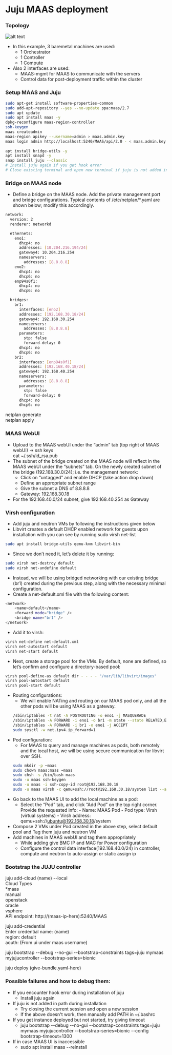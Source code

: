 # Juju MAAS deployment

### Topology

![alt text](./topology.png)

* In this example, 3 baremetal machines are used:
  * 1 Orchestrator
  * 1 Controller
  * 1 Compute
* Also 2 interfaces are used:
  * MAAS-mgmt for MAAS to communicate with the servers
  * Control data for post-deployment traffic within the cluster

### Setup MAAS and Juju

```bash
sudo apt-get install software-properties-common 
sudo add-apt-repository --yes --no-update ppa:maas/2.7 
sudo apt update 
sudo apt install maas -y
dpkg-reconfigure maas-region-controller 
ssh-keygen 
maas createadmin 
maas-region apikey --username=admin > maas.admin.key 
maas login admin http://localhost:5240/MAAS/api/2.0 - < maas.admin.key
 
apt install bridge-utils -y 
apt install snapd -y 
snap install juju --classic
# Install juju again if you get hook error
# Close existing terminal and open new terminal if juju is not added in PATH 

```

### Bridge on MAAS node

* Define a bridge on the MAAS node. Add the private management port and bridge configurations. Typical contents of /etc/netplan/*.yaml are shown below; modify this accordingly.

```bash
network:
  version: 2
  renderer: networkd

  ethernets:
    eno1:
      dhcp4: no
      addresses: [10.204.216.194/24]
      gateway4: 10.204.216.254
      nameservers:
        addresses: [8.8.8.8]
    eno2:
      dhcp4: no
      dhcp6: no
    enp94s0f1:
      dhcp4: no
      dhcp6: no

  bridges:
    br1:
      interfaces: [eno2]
      addresses: [192.168.30.18/24]
      gateway4: 192.168.30.254
      nameservers:
        addresses: [8.8.8.8]
      parameters:
        stp: false
        forward-delay: 0
      dhcp4: no
      dhcp6: no
    br2:
      interfaces: [enp94s0f1]
      addresses: [192.168.40.18/24]
      gateway4: 192.168.40.254
      nameservers:
        addresses: [8.8.8.8]
      parameters:
        stp: false
        forward-delay: 0
      dhcp4: no
      dhcp6: no
```
netplan generate \
netplan apply

### MAAS WebUI

* Upload to the MAAS webUI under the “admin” tab (top right of MAAS webUI) -> ssh keys \
cat ~/.ssh/id_rsa.pub
* The subnet of the bridge created on the MAAS node will reflect in the MAAS webUI under the “subnets” tab. On the newly created subnet of the bridge (192.168.30.0/24); i.e. the management network:
  * Click on “untagged” and enable DHCP (take action drop down)
  * Define an appropriate subnet range
  * Give the subnet a DNS of 8.8.8.8
  * Gateway: 192.168.30.18
* For the 192.168.40.0/24 subnet, give 192.168.40.254 as Gateway

### Virsh configuration

* Add juju and neutron VMs by following the instructions given below
* Libvirt creates a default DHCP enabled network for guests upon installation with you can see by running sudo virsh net-list
```bash
sudo apt install bridge-utils qemu-kvm libvirt-bin
```
* Since we don’t need it, let’s delete it by running:
```bash
sudo virsh net-destroy default  
sudo virsh net-undefine default
```
* Instead, we will be using bridged networking with our existing bridge (br1) created during the previous step, along with the necessary minimal configuration.
* Create a net-default.xml file with the following content:
```bash
<network>  
    <name>default</name>  
    <forward mode="bridge" />  
    <bridge name="br1" />  
</network>
```
* Add it to virsh:
```bash
virsh net-define net-default.xml
virsh net-autostart default  
virsh net-start default
```
* Next, create a storage pool for the VMs. By default, none are defined, so let’s confirm and configure a directory-based pool:
```bash
virsh pool-define-as default dir - - - - "/var/lib/libvirt/images"  
virsh pool-autostart default  
virsh pool-start default
```
* Routing configurations:
  * We will enable NATing and routing on our MAAS pod only, and all the other pods will be using MAAS as a gateway.
  ```bash
  /sbin/iptables -t nat -A POSTROUTING -o eno1 -j MASQUERADE
  /sbin/iptables -A FORWARD -i eno1 -o br1 -m state --state RELATED,ESTABLISHED -j ACCEPT
  /sbin/iptables -A FORWARD -i br1 -o eno1 -j ACCEPT
  sudo sysctl -w net.ipv4.ip_forward=1
  ```
* Pod configuration:
  * For MAAS to query and manage machines as pods, both remotely and the local host, we will be using secure communication for libvirt over SSH.
  ```bash
  sudo mkdir -p ~maas
  sudo chown maas:maas ~maas
  sudo chsh -s /bin/bash maas
  sudo -u maas ssh-keygen
  sudo -u maas -i ssh-copy-id root@192.168.30.18
  sudo -u maas virsh -c qemu+ssh://root@192.168.30.18/system list --all
  ```
* Go back to the MAAS UI to add the local machine as a pod:
  * Select the “Pod” tab, and click “Add Pod” on the top right corner. Provide the requested info: - Name: MAAS Pod - Pod type: Virsh (virtual systems) - Virsh address: qemu+ssh://ubuntu@192.168.30.18/system
* Compose 2 VMs under Pod created in the above step, select default pool and Tag them juju and neutron VM 
* Add machines in MAAS webUI and tag them appropriately
  * While adding give BMC IP and MAC for Power configuration
  * Configure the control data interface(192.168.40.0/24) in controller, compute and neutron to auto-assign or static assign ip

### Bootstrap the JUJU controller

juju add-cloud (name) --local\
Cloud Types \
  *maas \
  manual \
  openstack \
  oracle \
  vsphere \
API endpoint: http://(maas-ip-here):5240/MAAS 

juju add-credential  \
Enter credential name: (name) \
region: default \
aouth: (From ui under maas username) 

juju bootstrap --debug --no-gui --bootstrap-constraints tags=juju mymaas myjujucontroller --bootstrap-series=bionic

juju deploy (give-bundle.yaml-here)

### Possible failures and how to debug them:

* If you encounter hook error during installation of juju
  * Install juju again 
* If juju is not added in path during installation
  * Try closing the current session and open a new session
  * If the above doesn't work, then manually add PATH in ~/.bashrc
* If you get instance deployed but not started, try giving timeout
  * juju bootstrap --debug --no-gui --bootstrap-constraints tags=juju mymaas myjujucontroller --bootstrap-series=bionic --config bootstrap-timeout=1300
* If in case MAAS UI is inaccessible
  * sudo apt install maas --reinstall